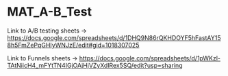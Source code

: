 # MAT_A-B_Test
Link to A/B testing sheets -> https://docs.google.com/spreadsheets/d/1DHQ9N86rQKHDOYF5hFastAY158h5FmZePqGHIyWNJzE/edit#gid=1018307025

Link to Funnels sheets -> https://docs.google.com/spreadsheets/d/1pWKzl-TAtNiicH4_mFYtTN4IGjOAjHjVZyXdlRex5SQ/edit?usp=sharing
